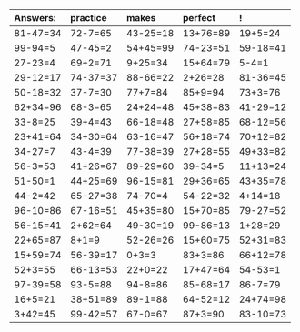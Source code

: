 | Answers: | practice | makes | perfect | ! |
| :--- | :--- | :--- | :--- | :--- |
| 81-47=34 | 72-7=65 | 43-25=18 | 13+76=89 | 19+5=24 | 
| 99-94=5 | 47-45=2 | 54+45=99 | 74-23=51 | 59-18=41 | 
| 27-23=4 | 69+2=71 | 9+25=34 | 15+64=79 | 5-4=1 | 
| 29-12=17 | 74-37=37 | 88-66=22 | 2+26=28 | 81-36=45 | 
| 50-18=32 | 37-7=30 | 77+7=84 | 85+9=94 | 73+3=76 | 
| 62+34=96 | 68-3=65 | 24+24=48 | 45+38=83 | 41-29=12 | 
| 33-8=25 | 39+4=43 | 66-18=48 | 27+58=85 | 68-12=56 | 
| 23+41=64 | 34+30=64 | 63-16=47 | 56+18=74 | 70+12=82 | 
| 34-27=7 | 43-4=39 | 77-38=39 | 27+28=55 | 49+33=82 | 
| 56-3=53 | 41+26=67 | 89-29=60 | 39-34=5 | 11+13=24 | 
| 51-50=1 | 44+25=69 | 96-15=81 | 29+36=65 | 43+35=78 | 
| 44-2=42 | 65-27=38 | 74-70=4 | 54-22=32 | 4+14=18 | 
| 96-10=86 | 67-16=51 | 45+35=80 | 15+70=85 | 79-27=52 | 
| 56-15=41 | 2+62=64 | 49-30=19 | 99-86=13 | 1+28=29 | 
| 22+65=87 | 8+1=9 | 52-26=26 | 15+60=75 | 52+31=83 | 
| 15+59=74 | 56-39=17 | 0+3=3 | 83+3=86 | 66+12=78 | 
| 52+3=55 | 66-13=53 | 22+0=22 | 17+47=64 | 54-53=1 | 
| 97-39=58 | 93-5=88 | 94-8=86 | 85-68=17 | 86-7=79 | 
| 16+5=21 | 38+51=89 | 89-1=88 | 64-52=12 | 24+74=98 | 
| 3+42=45 | 99-42=57 | 67-0=67 | 87+3=90 | 83-10=73 | 
